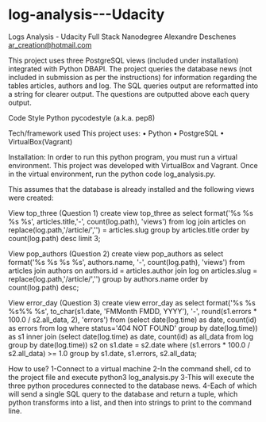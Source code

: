# log-analysis---Udacity
Logs Analysis - Udacity Full Stack Nanodegree
Alexandre Deschenes ar_creation@hotmail.com


This project uses three PostgreSQL views (included under installation) integrated with Python DBAPI. The project queries the database news (not included in submission as per the instructions) for information regarding the tables articles, authors and log. The SQL queries output are reformatted into a string for clearer output. The questions are outputted above each query output.


Code Style
Python pycodestyle (a.k.a. pep8)


Tech/framework used
This project uses:
	•	Python
	•	PostgreSQL
	•	VirtualBox(Vagrant)


Installation:
In order to run this python program, you must run a virtual environment. This project was developed with VirtualBox and Vagrant. Once in the virtual environment, run the python code log_analysis.py. 

This assumes that the database is already installed and the following views were created:

View top_three (Question 1)
create view top_three as 
select format('%s %s %s %s', articles.title,'-', count(log.path), 'views') 
from log 
join articles 
on replace(log.path,'/article/','') = articles.slug 
group by articles.title 
order by count(log.path) desc 
limit 3;

View pop_authors (Question 2)
create view pop_authors as 
select format('%s %s %s %s', authors.name, '-', count(log.path), 'views') 
from articles 
join authors 
on authors.id = articles.author 
join log 
on articles.slug = replace(log.path,'/article/','') 
group by authors.name 
order by count(log.path) desc;

View error_day (Question 3)
create view error_day as 
select format('%s %s %s%% %s', to_char(s1.date, 'FMMonth FMDD, YYYY'), '-', round(s1.errors * 100.0 / s2.all_data, 2), 'errors')
from (select date(log.time) as date, count(id) as errors
	from log
	where status='404 NOT FOUND'
	group by date(log.time)) as s1
inner join (select date(log.time) as date, count(id) as all_data 
	from log 
	group by date(log.time)) s2
on s1.date = s2.date
where (s1.errors * 100.0 / s2.all_data) >= 1.0
group by s1.date, s1.errors, s2.all_data;


How to use?
1-Connect to a virtual machine
2-In the command shell, cd to the project file and execute python3 log_analysis.py
3-This will execute the three python procedures connected to the database news.
4-Each of which will send a single SQL query to the database and return a tuple, which python transforms into a list, and then into strings to print to the command line.

